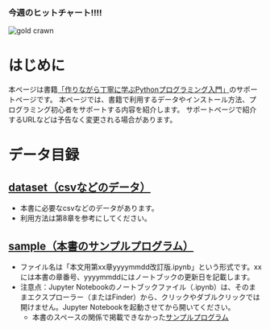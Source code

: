 
### 今週のヒットチャート!!!!
![gold crawn](https://github.com/nnm213/nnm213/assets/169993567/4f4e1915-2a49-40b2-a4ec-3c08d77618d5)

# はじめに
本ページは書籍[「作りながら丁寧に学ぶPythonプログラミング入門」](http://www.kgup.jp/book/b603529.html)のサポートページです。
本ページでは、書籍で利用するデータやインストール方法、プログラミング初心者をサポートする内容を紹介します。
サポートページで紹介するURLなどは予告なく変更される場合があります。
# データ目録
## [dataset（csvなどのデータ）](https://github.com/oyo-k/book/tree/master/dataset)
- 本書に必要なcsvなどのデータがあります。
- 利用方法は第8章を参考にしてください。
## [sample（本書のサンプルプログラム）](https://github.com/oyo-k/book/tree/master/sample)
- ファイル名は「本文用第xx章yyyymmdd改訂版.ipynb」という形式です。xxには本書の章番号、yyyymmddにはノートブックの更新日を記載します。
- 注意点：Jupyter Notebookのノートブックファイル（.ipynb）は、そのままエクスプローラー（またはFinder）から、クリックやダブルクリックでは開けません。Jupyter Notebookを起動させてから開いてください。
  - 本書のスペースの関係で掲載できなかった[サンプルプログラム](https://github.com/oyo-k/book/tree/master/sample_answers)
